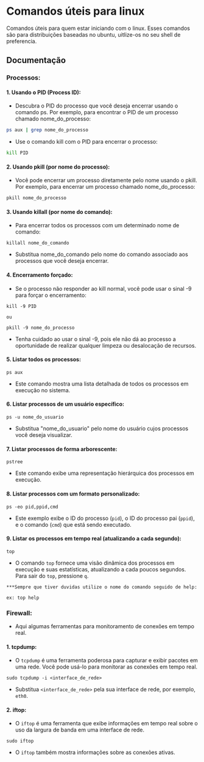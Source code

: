 
# Comandos úteis para linux

Comandos úteis para quem estar iniciando com o linux. Esses comandos são para distribuições baseadas no ubuntu, uitlize-os no seu shell de preferencia.




## Documentação






### Processos:

#### 1. Usando o PID (Process ID):

- Descubra o PID do processo que você deseja encerrar usando o comando ps. Por exemplo, para encontrar o PID de um processo chamado nome_do_processo:

```bash
ps aux | grep nome_do_processo

```
- Use o comando kill com o PID para encerrar o processo:

```bash
kill PID

```

#### 2. Usando pkill (por nome do processo):

- Você pode encerrar um processo diretamente pelo nome usando o pkill. Por exemplo, para encerrar um processo chamado nome_do_processo:

```bash
pkill nome_do_processo

```

#### 3. Usando killall (por nome do comando):

- Para encerrar todos os processos com um determinado nome de comando:

```
killall nome_do_comando

```
- Substitua nome_do_comando pelo nome do comando associado aos processos que você deseja encerrar.

#### 4. Encerramento forçado:

- Se o processo não responder ao kill normal, você pode usar o sinal -9 para forçar o encerramento:

```
kill -9 PID

ou

pkill -9 nome_do_processo

```
- Tenha cuidado ao usar o sinal -9, pois ele não dá ao processo a oportunidade de realizar qualquer limpeza ou desalocação de recursos.
 
#### 5. Listar todos os processos:

```
ps aux

```
- Este comando mostra uma lista detalhada de todos os processos em execução no sistema.

#### 6. Listar processos de um usuário específico:
```
ps -u nome_do_usuario
```
- Substitua "nome_do_usuario" pelo nome do usuário cujos processos você deseja visualizar.

#### 7. Listar processos de forma arborescente:
```
pstree
```
- Este comando exibe uma representação hierárquica dos processos em execução.

#### 8. Listar processos com um formato personalizado:

```
ps -eo pid,ppid,cmd
```
- Este exemplo exibe o ID do processo (`pid`), o ID do processo pai (`ppid`), e o comando (`cmd`) que está sendo executado.

#### 9. Listar os processos em tempo real (atualizando a cada segundo):

```
top
```
- O comando `top` fornece uma visão dinâmica dos processos em execução e suas estatísticas, atualizando a cada poucos segundos. Para sair do `top`, pressione `q`.

```
***Sempre que tiver duvidas utilize o nome do comando seguido de help:

ex: top help
```

### Firewall:
- Aqui algumas ferramentas para monitoramento de conexões em tempo real.

#### 1. tcpdump:
- O `tcpdump` é uma ferramenta poderosa para capturar e exibir pacotes em uma rede. Você pode usá-lo para monitorar as conexões em tempo real.

```
sudo tcpdump -i <interface_de_rede>
```
- Substitua `<interface_de_rede>` pela sua interface de rede, por exemplo, `eth0`.

#### 2. iftop:
- O `iftop` é uma ferramenta que exibe informações em tempo real sobre o uso da largura de banda em uma interface de rede.

```
sudo iftop
```
- O `iftop` também mostra informações sobre as conexões ativas.


